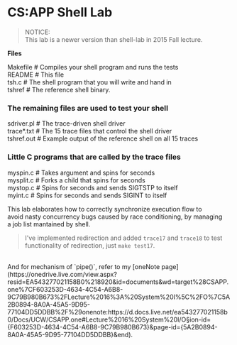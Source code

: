 CS:APP Shell Lab
=================

> NOTICE:  
> This lab is a newer version than shell-lab in 2015 Fall lecture.  

**Files**  

Makefile	       # Compiles your shell program and runs the tests  
README		       # This file  
tsh.c		         # The shell program that you will write and hand in  
tshref		       # The reference shell binary.  
  
### The remaining files are used to test your shell  
sdriver.pl	     # The trace-driven shell driver  
trace*.txt	     # The 15 trace files that control the shell driver  
tshref.out 	     # Example output of the reference shell on all 15 traces  

### Little C programs that are called by the trace files  
myspin.c	       # Takes argument <n> and spins for <n> seconds  
mysplit.c	       # Forks a child that spins for <n> seconds  
mystop.c         # Spins for <n> seconds and sends SIGTSTP to itself  
myint.c          # Spins for <n> seconds and sends SIGINT to itself  
    
This lab elaborates how to correctly synchronize execution flow to   
avoid nasty concurrency bugs caused by race conditioning, by managing  
a job list mantained by shell.    

> I've implemented redirection and added `trace17` and `trace18` to test 
> functionality of redirection, just `make test17`.  
<br>  
And for mechanism of `pipe()`, refer to my [oneNote page](https://onedrive.live.com/view.aspx?resid=EA543277021158B0%218920&id=documents&wd=target%28CSAPP.one%7CF603253D-4634-4C54-A6B8-9C79B980B673%2FLecture%2016%3A%20System%20I%5C%2FO%7C5A2B0894-8A0A-45A5-9D95-77104DD5DDBB%2F%29onenote:https://d.docs.live.net/ea543277021158b0/Docs/UCW/CSAPP.one#Lecture%2016%20System%20I/O&section-id={F603253D-4634-4C54-A6B8-9C79B980B673}&page-id={5A2B0894-8A0A-45A5-9D95-77104DD5DDBB}&end).

